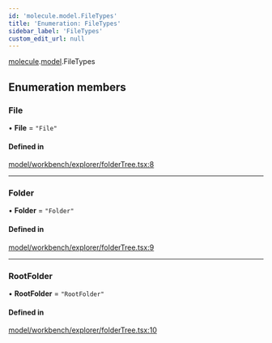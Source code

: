 ```yaml
---
id: 'molecule.model.FileTypes'
title: 'Enumeration: FileTypes'
sidebar_label: 'FileTypes'
custom_edit_url: null
---
```


[molecule](../namespaces/molecule).[model](../namespaces/molecule.model).FileTypes

## Enumeration members

### File

• **File** = `"File"`

#### Defined in

[model/workbench/explorer/folderTree.tsx:8](https://github.com/DTStack/molecule/blob/3e6bc450/src/model/workbench/explorer/folderTree.tsx#L8)

---

### Folder

• **Folder** = `"Folder"`

#### Defined in

[model/workbench/explorer/folderTree.tsx:9](https://github.com/DTStack/molecule/blob/3e6bc450/src/model/workbench/explorer/folderTree.tsx#L9)

---

### RootFolder

• **RootFolder** = `"RootFolder"`

#### Defined in

[model/workbench/explorer/folderTree.tsx:10](https://github.com/DTStack/molecule/blob/3e6bc450/src/model/workbench/explorer/folderTree.tsx#L10)

